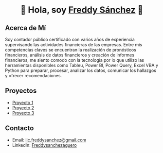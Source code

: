 <div align="center">
<h1 align="center">👋 Hola, soy <a href="https://aristi.dev">Freddy Sánchez</a> 👋</h1>
</div>

## Acerca de Mí
Soy contador público certificado con varios años de experiencia supervisando las actividades financieras de las empresas. Entre mis competencias claves se encuentran la realización de pronósticos financieros, análisis de datos financieros y creación de informes financieros, me siento comodo con la tecnología por lo que utilizo las herramientas disponibles como Tableu, Power BI, Power Query, Excel VBA y Python  para preparar, procesar, analizar los datos, comunicar los hallazgos y ofrecer recomendaciones.

## Proyectos

- [Proyecto 1](#)
- [Proyecto 2](#)
- [Proyecto 3](#)

## Contacto

- Email: lic.freddysanchez@gmail.com
- LinkedIn: [Freddysanchezaguero](https://www.linkedin.com/in/freddysanchezaguero)
